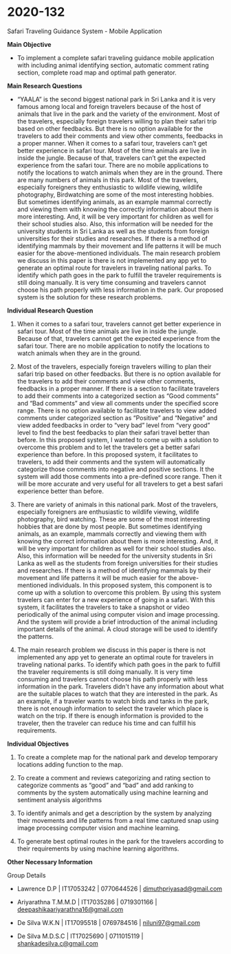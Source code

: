 # 2020-132

Safari Traveling Guidance System - Mobile Application

**Main Objective**


*  To implement a complete safari traveling guidance mobile application with including animal identifying section, automatic comment rating section, complete road map and optimal path generator.


**Main Research Questions**


*  “YAALA” is the second biggest national park in Sri Lanka and it is very famous among local and foreign travelers because of the host of animals that live in the park and the variety of the environment. Most of the travelers, especially foreign travelers willing to plan their safari trip based on other feedbacks. But there is no option available for the travelers to add their comments and view other comments, feedbacks in a proper manner.
When it comes to a safari tour, travelers can’t get better experience in safari tour. Most of the time animals are live in inside the jungle. Because of that, travelers can’t get the expected experience from the safari tour. There are no mobile applications to notify the locations to watch animals when they are in the ground.
There are many numbers of animals in this park. Most of the travelers, especially foreigners they enthusiastic to wildlife viewing, wildlife photography, Birdwatching are some of the most interesting hobbies. But sometimes identifying animals, as an example mammal correctly and viewing them with knowing the correctly information about them is more interesting. And, it will be very important for children as well for their school studies also. Also, this information will be needed for the university students in Sri Lanka as well as the students from foreign universities for their studies and researches. If there is a method of identifying mammals by their movement and life patterns it will be much easier for the above-mentioned individuals.
The main research problem we discuss in this paper is there is not implemented any app yet to generate an optimal route for travelers in traveling national parks. To identify which path goes in the park to fulfill the traveler requirements is still doing manually. It is very time consuming and travelers cannot choose his path properly with less information in the park.
Our proposed system is the solution for these research problems.


**Individual Research Question**


1.    When it comes to a safari tour, travelers cannot get better experience in safari tour. Most of the time animals are live in inside the jungle. Because of that, travelers cannot get the expected experience from the safari tour. There are no mobile application to notify the locations to watch animals when they are in the ground.

2.   Most of the travelers, especially foreign travelers willing to plan their safari trip based on other feedbacks. But there is no option available for the travelers to add their comments and view other comments, feedbacks in a proper manner. If there is a section to facilitate travelers to add their comments into a categorized section as “Good comments” and “Bad comments” and view all comments under the specified score range. There is no option available to facilitate travelers to view added comments under categorized section as “Positive” and “Negative” and view added feedbacks in order to “very bad” level from “very good” level to find the best feedbacks to plan their safari travel better than before. In this proposed system, I wanted to come up with a solution to overcome this problem and to let the travelers get a better safari experience than before. In this proposed system, it facilitates to travelers, to add their comments and the system will automatically categorize those comments into negative and positive sections. It the system will add those comments into a pre-defined score range. Then it will be more accurate and very useful for all travelers to get a best safari experience better than before.

3.   There are variety of animals in this national park. Most of the travelers, especially foreigners are enthusiastic to wildlife viewing, wildlife photography, bird watching. These are some of the most interesting hobbies that are done by most people. But sometimes identifying animals, as an example, mammals correctly and viewing them with knowing the correct information about them is more interesting. And, it will be very important for children as well for their school studies also. Also, this information will be needed for the university students in Sri Lanka as well as the students from foreign universities for their studies and researches. If there is a method of identifying mammals by their movement and life patterns it will be much easier for the above-mentioned individuals. In this proposed system, this component is to come up with a solution to overcome this problem. By using this system travelers can enter for a new experience of going in a safari. With this system, it facilitates the travelers to take a snapshot or video periodically of the animal using computer vision and image processing. And the system will provide a brief introduction of the animal including important details of the animal. A cloud storage will be used to identify the patterns.

4.   The main research problem we discuss in this paper is there is not implemented any app yet to generate an optimal route for travelers in traveling national parks. To identify which path goes in the park to fulfill the traveler requirements is still doing manually. It is very time consuming and travelers cannot choose his path properly with less information in the park. Travelers didn't have any information about what are the suitable places to watch that they are interested in the park. As an example, if a traveler wants to watch birds and tanks in the park, there is not enough information to select the traveler which place is watch on the trip. If there is enough information is provided to the traveler, then the traveler can reduce his time and can fulfill his requirements.




**Individual Objectives**

1.  To create a complete map for the national park and develop temporary locations adding function to the map.

2.  To create a comment and reviews categorizing and rating section to categorize comments as “good” and “bad” and add ranking to comments by the system automatically using machine learning and sentiment analysis algorithms

3.  To identify animals and get a description by the system by analyzing their movements and life patterns from a real time captured snap using image processing computer vision and machine learning.

4.  To generate best optimal routes in the park for the travelers according to their requirements by using machine learning algorithms.




**Other Necessary Information**


Group Details


*  Lawrence D.P  |  IT17053242	| 0770644526 |  dimuthpriyasad@gmail.com

*  Ariyarathna T.M.M.D | IT17035286 | 0719301166 | deepashikaariyarathna16@gmail.com

*  De Silva W.K.N | IT17095518 | 0769784516 | niluni97@gmail.com

*  De Silva M.D.S.C | IT17025690 | 0711015119 | shankadesilva.c@gmail.com


